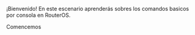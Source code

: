 ¡Bienvenido!
En este escenario aprenderás sobres los comandos basicos por consola en RouterOS.

Comencemos